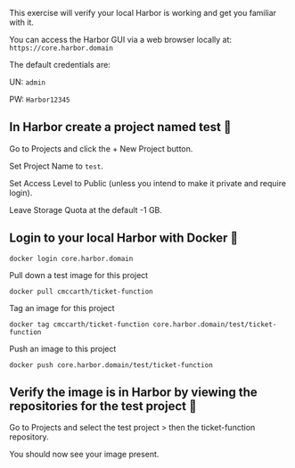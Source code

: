 This exercise will verify your local Harbor is working and get you familiar with it.  

You can access the Harbor GUI via a web browser locally at: `https://core.harbor.domain` 


The default credentials are:

UN: `admin`

PW: `Harbor12345`

##



## In Harbor create a project named test 🔧

Go to Projects and click the + New Project button.

Set Project Name to `test`.

Set Access Level to Public (unless you intend to make it private and require login).

Leave Storage Quota at the default -1 GB.



## Login to your local Harbor with Docker 🔧
```
docker login core.harbor.domain
```


Pull down a test image for this project 
```
docker pull cmccarth/ticket-function
```



Tag an image for this project 
```
docker tag cmccarth/ticket-function core.harbor.domain/test/ticket-function
```


Push an image to this project 
```
docker push core.harbor.domain/test/ticket-function
```


## Verify the image is in Harbor by viewing the repositories for the test project 🔧

Go to Projects and select the test project > then the ticket-function repository.

You should now see your image present.
